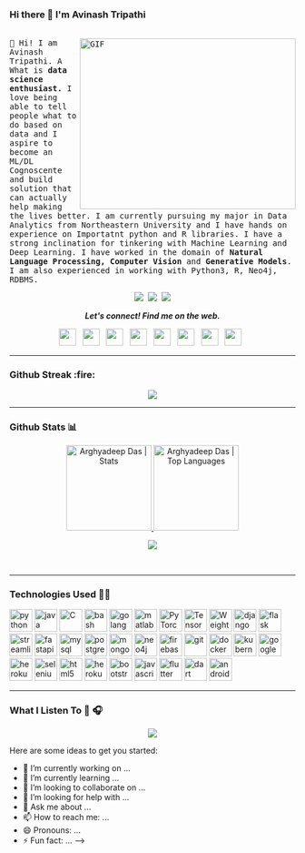 ### Hi there 👋 I'm Avinash Tripathi 

<!--
**avinash224/avinash224** is a ✨ _special_ ✨ repository because its `README.md` (this file) appears on your GitHub profile.
<p align="center">
  <!--<img src="https://github.com/arghyadeep99/arghyadeep99/blob/master/avatar.png" width="200px">
  <br>-->
  <samp>
    <br>
  <img align="right" alt="GIF" src="https://user-images.githubusercontent.com/33197180/125737592-447b9a2b-cbdd-44d4-9e8b-a990e88cac29.gif?raw=true" width="380" height="300" />
    👋 Hi! I am Avinash Tripathi. A What is <strong>data science enthusiast.</strong> I love being able to tell people what to do based on data and I aspire to become an ML/DL Cognoscente and build solution that can actually help making the lives better. I am currently pursuing my major in Data Analytics from Northeastern University and I have hands on experience on Importatnt python and R libraries. I have a strong inclination for tinkering with Machine Learning and Deep Learning. I have worked in the domain of <b> Natural Language Processing, Computer Vision</b> and <b>Generative Models</b>. I am also experienced in working with Python3, R,  Neo4j, RDBMS.
    
<p align=center>
    <img src="https://badges.pufler.dev/visits/arghyadeep99/arghyadeep99?color=black&logo=github" />
    <img src="https://komarev.com/ghpvc/?username=arghyadeep99&color=brightgreen" />
    <a href="https://github.com/arghyadeep99">
    <img src="https://badges.pufler.dev/commits/monthly/arghyadeep99?color=blue" />
    </a>
    </p>
  </samp>
</p>

<p align="center">
  <b><i>Let's connect! Find me on the web.</i></b>

<p align="center">
<a href="https://www.linkedin.com/in/arghyadeep-das/"><img height="30" src="https://img.shields.io/badge/linkedin-blue.svg?&style=for-the-badge&logo=linkedin&logoColor=white"></a>&nbsp;&nbsp;
<a href="https://arghyadeep-d.medium.com/"><img height="30" src="https://img.shields.io/badge/-Medium-000000.svg?&style=for-the-badge&logo=Medium&logoColor=white"></a>&nbsp;&nbsp;
<a href="https://twitter.com/arghyadeepdas99"><img height="30" src="https://img.shields.io/badge/twitter-%231DA1F2.svg?&style=for-the-badge&logo=twitter&logoColor=white"></a>&nbsp;&nbsp;
<a href="https://www.facebook.com/arghyadeep.d/"><img height="30" src="https://img.shields.io/badge/facebook-blue.svg?&style=for-the-badge&logo=facebook&logoColor=white" /></a>&nbsp;&nbsp;
<a href="https://www.instagram.com/third_root_of_quadratic_eqn/"><img height="30" src="https://img.shields.io/badge/instagram-C13584.svg?&style=for-the-badge&logo=instagram&logoColor=white"></a>&nbsp;&nbsp;
<a href="mailto:arghyadeep1899@gmail.com"><img height="30" src="https://img.shields.io/badge/gmail-c14438?&style=for-the-badge&logo=gmail&logoColor=white"></a>&nbsp;&nbsp;
<a href="https://t.me/tensor_overflow"><img height="30" src="https://img.shields.io/badge/telegram-blue?&style=for-the-badge&logo=telegram&logoColor=white" /></a>&nbsp;&nbsp;
<a href="https://open.spotify.com/user/31jjxj4nl3whrmo634uns76bqjhi"><img height="30" src="https://img.shields.io/badge/spotify-green?&style=for-the-badge&logo=spotify&logoColor=white" /></a>&nbsp;&nbsp;

</p>
</p>

---
<h3>Github Streak :fire:</h3>
<p align="center">
  <a href="https://git.io/streak-stats">
    <img src="https://github-readme-streak-stats.herokuapp.com?user=arghyadeep99&theme=nightowl"></img>
  </a>
</p>

---

<h3>Github Stats 📊</h3>

<p align="center">
<a href="https://github.com/arghyadeep99">
<img height="150" src="https://github-readme-stats.vercel.app/api?username=arghyadeep99&hide_title=false&hide_border=true&show_icons=true&include_all_commits=true&count_private=true&line_height=21&text_color=daf7dc&icon_color=ffffff&bg_color=151515" alt="Arghyadeep Das | Stats" />
</a> <a href="https://github.com/arghyadeep99">
<img height="150" src="https://github-readme-stats.vercel.app/api/top-langs/?username=arghyadeep99&hide=html,css,tsql&hide_title=false&hide_border=true&layout=compact&langs_count=8&exclude_repo=comp426&text_color=daf7dc&icon_color=ffffff&bg_color=151515" alt="Arghyadeep Das | Top Languages" />
</a>
<br>


<p align=center>
  <img src="https://github-profile-trophy.vercel.app/?username=arghyadeep99&theme=onedark&rank=SECRET,SSS,SS,S,AAA,AA,A,B" />
</p>
</p>
<br>

---

### Technologies Used 👨‍💻

<p align="left">
  <img src="https://www.vectorlogo.zone/logos/python/python-icon.svg" alt="python" width="40" height="40" title="Python3"/>
  <img src="https://www.vectorlogo.zone/logos/java/java-icon.svg" alt="java" width="40" height="40" title="Java"/>
  <img src="https://cdn.iconscout.com/icon/free/png-512/c-programming-569564.png" alt="C" width="40" height="40" title="C"/>
  <img src="https://www.vectorlogo.zone/logos/gnu_bash/gnu_bash-icon.svg" alt="bash" width="40" height="40" title="Bash"/>
  <img src="https://github.com/keygx/Go-gopher-Vector/blob/master/svg/gopher01c.svg" alt="golang" width="40" height="40" title="Golang"/>
  <img src="https://upload.wikimedia.org/wikipedia/commons/thumb/2/21/Matlab_Logo.png/667px-Matlab_Logo.png" alt="matlab" width="40" height="40" title="MATLAB" />


  <img src="https://www.vectorlogo.zone/logos/pytorch/pytorch-icon.svg" alt="PyTorch" width="40" height="40" title="PyTorch"/>
  <img src="https://www.vectorlogo.zone/logos/tensorflow/tensorflow-icon.svg" alt="TensorFlow" width="40" height="40" title="TensorFlow"/>  
  <img src="https://user-images.githubusercontent.com/33197180/131908148-17df8931-32ab-45fe-ba10-e665d271127e.png" alt="Weights & Biases" width="40" height="40" title="wandb"/>  


  <img src="https://www.vectorlogo.zone/logos/djangoproject/djangoproject-icon.svg" alt="django" width="40" height="40" title="Django"/>
  <img src="https://www.vectorlogo.zone/logos/pocoo_flask/pocoo_flask-icon.svg" alt="flask" width="40" height="40" title="Flask"/>
  <img src="https://user-images.githubusercontent.com/33197180/131907417-0c266b53-a1d5-4b7f-b60f-32b0b2cf231a.png" alt="streamlit" width="40" height="40" title="Streamlit"/>
  <img src="https://user-images.githubusercontent.com/33197180/131907258-3844c124-b494-48f8-b834-59295c165ced.png" alt="fastapi" width="40" height="40" title="FastAPI"/>
  
  <img src="https://www.vectorlogo.zone/logos/mysql/mysql-icon.svg" alt="mysql" width="40" height="40" title="MySQL"/>  
  <img src="https://www.vectorlogo.zone/logos/postgresql/postgresql-icon.svg" alt="postgresql" width="40" height="40" title="PostgreSQL"/>
  <img src="https://www.vectorlogo.zone/logos/mongodb/mongodb-icon.svg" alt="mongodb" width="40" height="40" title="MongoDB"/>
  <img src="https://www.vectorlogo.zone/logos/neo4j/neo4j-icon.svg" alt="neo4j" width="40" height="40" title="Neo4j"/>
  <img src="https://www.vectorlogo.zone/logos/firebase/firebase-icon.svg" alt="firebase" width="40" height="40" title="Firebase"/>

  <img src="https://www.vectorlogo.zone/logos/git-scm/git-scm-icon.svg" alt="git" width="40" height="40" title="Git"/>
  <img src="https://www.vectorlogo.zone/logos/docker/docker-icon.svg" alt="docker" width="40" height="40" title="Docker"/>

  <img src="https://www.vectorlogo.zone/logos/kubernetes/kubernetes-icon.svg" alt="kubernetes" width="40" height="40" title="Kubernetes"/>
  <img src="https://www.vectorlogo.zone/logos/google_cloud/google_cloud-icon.svg" alt="googlecloud" width="40" height="40" title="GCloud"/>

  <img src="https://www.vectorlogo.zone/logos/heroku/heroku-icon.svg" alt="heroku" width="40" height="40" title="Heroku"/>
  <img src="https://img.icons8.com/ios/452/selenium-test-automation.png" alt="selenium" width="40" height="40" title="Selenium" />
 
  <img src="https://www.vectorlogo.zone/logos/w3_html5/w3_html5-icon.svg" alt="html5" width="40" height="40" title="HTML5" />
  <img src="https://www.pngitem.com/pimgs/m/198-1985012_transparent-css3-logo-png-css-logo-transparent-background.png" alt="heroku" width="40" height="40" title="CSS3" />
  <img src="https://www.vectorlogo.zone/logos/getbootstrap/getbootstrap-icon.svg" alt="bootstrap" width="40" height="40" title="Bootstrap"/>
  <img src="https://www.vectorlogo.zone/logos/javascript/javascript-icon.svg" alt="javascript" width="40" height="40" title="Javascript" />

  
 <img src="https://www.vectorlogo.zone/logos/flutterio/flutterio-icon.svg" alt="flutter" width="40" height="40" title="Flutter"/>
 <img src="https://www.vectorlogo.zone/logos/dartlang/dartlang-icon.svg" alt="dart" width="40" height="40"title="Dart"/>
 <img src="https://www.vectorlogo.zone/logos/android/android-official.svg" alt="android" width="40" height="40" title="Android"/>
</p>

---

### What I Listen To 🎵 :headphones:

<p align="center">
  <a href="https://open.spotify.com/user/31jjxj4nl3whrmo634uns76bqjhi">
<img src="https://spotify-recently-played-readme.vercel.app/api?user=31jjxj4nl3whrmo634uns76bqjhi&width=400"></img>
  </a>
</p>
Here are some ideas to get you started:

- 🔭 I’m currently working on ...
- 🌱 I’m currently learning ...
- 👯 I’m looking to collaborate on ...
- 🤔 I’m looking for help with ...
- 💬 Ask me about ...
- 📫 How to reach me: ...
- 😄 Pronouns: ...
- ⚡ Fun fact: ...
-->
